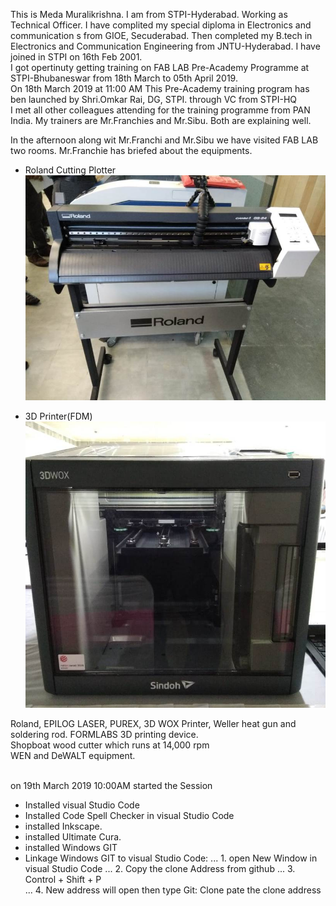 This is Meda Muralikrishna. I am from STPI-Hyderabad. Working as Technical Officer. 
I have complited my special diploma in Electronics and communication s from GIOE, Secuderabad. Then completed my B.tech in Electronics and Communication Engineering from JNTU-Hyderabad.
I have joined in STPI on 16th Feb 2001. <br>
I got opertinuty getting training on FAB LAB Pre-Academy Programme at STPI-Bhubaneswar from 18th March to 05th April 2019.<br>
On 18th March 2019 at 11:00 AM This Pre-Academy training program has ben launched by Shri.Omkar Rai, DG, STPI. through VC from STPI-HQ <br>
I met all other colleagues attending for the training programme from PAN India.
My trainers are Mr.Franchies and Mr.Sibu. Both are explaining well.

In the afternoon along wit Mr.Franchi and Mr.Sibu we have visited FAB LAB two rooms.
Mr.Franchie has briefed about the equipments.

- Roland Cutting Plotter
![Roland](images/roland_gs24_cutting_plotter.jpg)

- 3D Printer(FDM)
![Sindoh](images/3dwox.jpg)

Roland, EPILOG LASER, PUREX, 3D WOX Printer, Weller heat gun and soldering rod.
FORMLABS 3D printing device.<br>
Shopboat wood cutter which runs at 14,000 rpm<br>
WEN and DeWALT equipment.<br><br>

on 19th March 2019 10:00AM started the Session 

- Installed visual Studio Code
- Installed Code Spell Checker in visual Studio Code
- installed Inkscape.
- installed Ultimate Cura.
- installed Windows GIT
- Linkage Windows GIT to visual Studio Code:
    ...   1. open New Window in visual Studio Code 
    ...   2. Copy the clone Address from github 
    ...   3. Control + Shift + P  
    ...   4. New address will open then type Git: Clone pate the clone address


